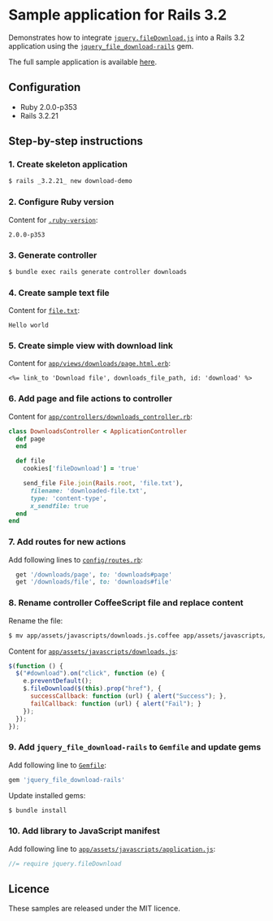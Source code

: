 # Sample application for Rails 3.2

Demonstrates how to integrate [`jquery.fileDownload.js`](https://github.com/johnculviner/jquery.fileDownload)
into a Rails 3.2 application using the [`jquery_file_download-rails`](https://github.com/rcook/jquery_file_download-rails)
gem.

The full sample application is available [here](https://github.com/rcook/jquery_file_download-rails-samples/tree/master/rails-3.2/download-demo).

## Configuration

* Ruby 2.0.0-p353
* Rails 3.2.21

## Step-by-step instructions

### 1. Create skeleton application

```bash
$ rails _3.2.21_ new download-demo
```

### 2. Configure Ruby version

Content for [`.ruby-version`](https://github.com/rcook/jquery_file_download-rails-samples/blob/master/rails-3.2/download-demo/.ruby-version):

```text
2.0.0-p353
```

### 3. Generate controller

```bash
$ bundle exec rails generate controller downloads
```

### 4. Create sample text file

Content for [`file.txt`](https://github.com/rcook/jquery_file_download-rails-samples/blob/master/rails-3.2/download-demo/file.txt):

```text
Hello world
```

### 5. Create simple view with download link

Content for [`app/views/downloads/page.html.erb`](https://github.com/rcook/jquery_file_download-rails-samples/blob/master/rails-3.2/download-demo/app/views/downloads/page.html.erb):

```erb
<%= link_to 'Download file', downloads_file_path, id: 'download' %>
```

### 6. Add page and file actions to controller

Content for [`app/controllers/downloads_controller.rb`](https://github.com/rcook/jquery_file_download-rails-samples/blob/master/rails-3.2/download-demo/app/controllers/downloads_controller.rb):

```ruby
class DownloadsController < ApplicationController
  def page
  end

  def file
    cookies['fileDownload'] = 'true'

    send_file File.join(Rails.root, 'file.txt'),
      filename: 'downloaded-file.txt',
      type: 'content-type',
      x_sendfile: true
  end
end
```

### 7. Add routes for new actions

Add following lines to [`config/routes.rb`](https://github.com/rcook/jquery_file_download-rails-samples/blob/master/rails-3.2/download-demo/config/routes.rb):

```ruby
  get '/downloads/page', to: 'downloads#page'
  get '/downloads/file', to: 'downloads#file'
```

### 8. Rename controller CoffeeScript file and replace content

Rename the file:

```bash
$ mv app/assets/javascripts/downloads.js.coffee app/assets/javascripts/downloads.js
```

Content for [`app/assets/javascripts/downloads.js`](https://github.com/rcook/jquery_file_download-rails-samples/blob/master/rails-3.2/download-demo/app/assets/javascripts/downloads.js):

```javascript
$(function () {
  $("#download").on("click", function (e) {
    e.preventDefault();
    $.fileDownload($(this).prop("href"), {
      successCallback: function (url) { alert("Success"); },
      failCallback: function (url) { alert("Fail"); }
    });
  });
});
```

### 9. Add `jquery_file_download-rails` to `Gemfile` and update gems

Add following line to [`Gemfile`](https://github.com/rcook/jquery_file_download-rails-samples/blob/master/rails-3.2/download-demo/Gemfile):

```ruby
gem 'jquery_file_download-rails'
```

Update installed gems:

```bash
$ bundle install
```

### 10. Add library to JavaScript manifest

Add following line to [`app/assets/javascripts/application.js`](https://github.com/rcook/jquery_file_download-rails-samples/blob/master/rails-3.2/download-demo/app/assets/javascripts/application.js):

```javascript
//= require jquery.fileDownload
```

## Licence

These samples are released under the MIT licence.

